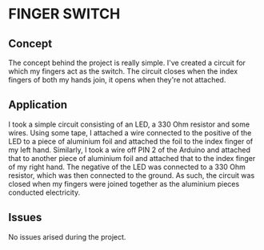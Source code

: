 # FINGER SWITCH

## Concept

The concept behind the project is really simple. I've created a circuit for which my fingers act as the switch. The circuit closes when the index fingers of both my hands join, it opens when they're not attached.

## Application

I took a simple circuit consisting of an LED, a 330 Ohm resistor and some wires. Using some tape, I attached a wire connected to the positive of the LED to a piece of aluminium foil and attached the foil to the index finger of my left hand. Similarly, I took a wire off PIN 2 of the Arduino and attached that to another piece of  aluminium foil and attached that to the index finger of my right hand. The negative of the LED was connected to a 330 Ohm resistor, which was then connected to the ground. As such, the circuit was closed when my fingers were joined together as the aluminium pieces conducted electricity.

## Issues

No issues arised during the project. 
